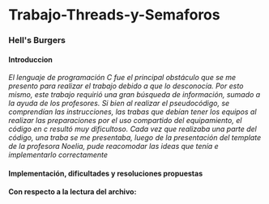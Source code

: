 # Trabajo-Threads-y-Semaforos
### Hell's Burgers
#### Introduccion 


_El lenguaje de programación C fue el principal obstáculo que se me presento para realizar el trabajo debido a que lo desconocía. Por esto mismo, este trabajo requirió una gran búsqueda de información, sumado a la ayuda de los profesores. Si bien al realizar el pseudocódigo, se comprendían las instrucciones, las trabas que debían tener los equipos al realizar las preparaciones  por el uso compartido del equipamiento, el código en c resultó muy dificultoso. Cada vez que realizaba una parte del código, una traba se me presentaba, luego de la presentación del template de la profesora Noelia, pude reacomodar las ideas que tenía e implementarlo correctamente_

#### Implementación, dificultades y resoluciones propuestas

__Con respecto a la lectura del archivo:__

